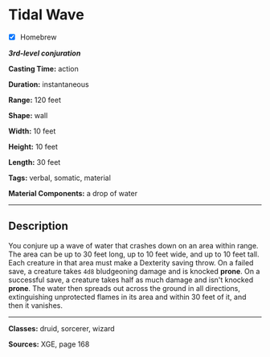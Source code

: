 # Tidal Wave

- [x] Homebrew

***3rd-level conjuration***

**Casting Time:** action

**Duration:** instantaneous

**Range:** 120 feet

**Shape:** wall

**Width:** 10 feet

**Height:** 10 feet

**Length:** 30 feet

**Tags:** verbal, somatic, material

**Material Components:** a drop of water

---

## Description
You conjure up a wave of water that crashes down on an area within range.
The area can be up to 30 feet long, up to 10 feet wide, and up to 10 feet tall.
Each creature in that area must make a Dexterity saving throw.
On a failed save, a creature takes `4d8` bludgeoning damage and is knocked **prone**.
On a successful save, a creature takes half as much damage and isn't knocked **prone**.
The water then spreads out across the ground in all directions, extinguishing unprotected flames in its area and within 30 feet of it, and then it vanishes.

---

**Classes:** druid, sorcerer, wizard

**Sources:** XGE, page 168
